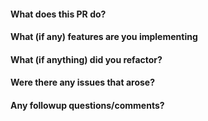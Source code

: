 #### What does this PR do?

#### What (if any) features are you implementing

#### What (if anything) did you refactor?

#### Were there any issues that arose?

#### Any followup questions/comments?
